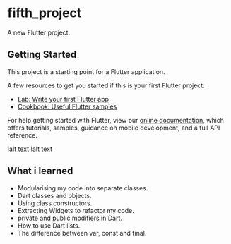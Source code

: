 # fifth_project

A new Flutter project.

## Getting Started

This project is a starting point for a Flutter application.

A few resources to get you started if this is your first Flutter project:

- [Lab: Write your first Flutter app](https://flutter.dev/docs/get-started/codelab)
- [Cookbook: Useful Flutter samples](https://flutter.dev/docs/cookbook)

For help getting started with Flutter, view our
[online documentation](https://flutter.dev/docs), which offers tutorials,
samples, guidance on mobile development, and a full API reference.

[!alt text](https://github.com/Josefrino/Quizzler/blob/master/quizzler.jpg)
[!alt text](https://github.com/Josefrino/Quizzler/blob/master/quizzler2.jpg)

## What i learned
* Modularising my code into separate classes.
* Dart classes and objects.
* Using class constructors.
* Extracting Widgets to refactor my code.
* private and public modifiers in Dart.
* How to use Dart lists.
* The difference between var, const and final.
